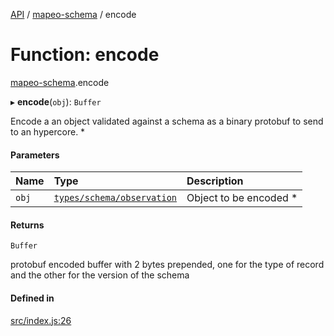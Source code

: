 [API](../README.md) / [mapeo-schema](../modules/mapeo_schema.md) / encode

# Function: encode

[mapeo-schema](../modules/mapeo_schema.md).encode

▸ **encode**(`obj`): `Buffer`

Encode a an object validated against a schema as a binary protobuf to send to an hypercore.
*

#### Parameters

| Name | Type | Description |
| :------ | :------ | :------ |
| `obj` | [`types/schema/observation`](../modules/types_schema_observation.md) | Object to be encoded * |

#### Returns

`Buffer`

protobuf encoded buffer with 2 bytes prepended, one for the type of record and the other for the version of the schema

#### Defined in

[src/index.js:26](https://github.com/digidem/mapeo-schema/blob/4111126/src/index.js#L26)
